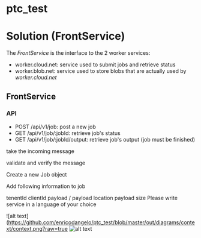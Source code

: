 # ptc_test

# Solution (FrontService)

The *FrontService* is the interface to the 2 worker services:

- worker.cloud.net: service used to submit jobs and retrieve status
- worker.blob.net: service used to store blobs that are actually used by *worker.cloud.net*

## FrontService

### API

- POST /api/v1/job: post a new job
- GET /api/v1/job/:jobId: retrieve job's status
- GET /api/v1/job/:jobId/output: retrieve job's output (job must be finished)



take the incoming message

validate and verify the message

Create a new Job object

Add following information to job

tenentId
clientId
payload / payload location
payload size
Please write service in a language of your choice


![alt text](<https://github.com/enricodangelo/ptc_test/blob/master/out/diagrams/context/context.png?raw=true>
![alt text](https://github.com/enricodangelo/ptc_test/blob/master/out/../../../../../../../out/diagrams/FrontService/FrontService.png?raw=true)

